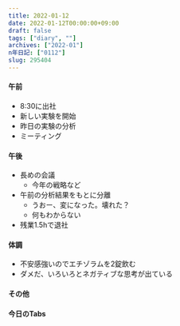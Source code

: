 ```yaml
---
title: 2022-01-12
date: 2022-01-12T00:00:00+09:00
draft: false
tags: ["diary", ""]
archives: ["2022-01"]
n年日記: ["0112"]
slug: 295404
---
```

#### 午前
- 8:30に出社
- 新しい実験を開始
- 昨日の実験の分析
- ミーティング
#### 午後
- 長めの会議
  - 今年の戦略など
- 午前の分析結果をもとに分離
  - うおー、変になった。壊れた？
  - 何もわからない
- 残業1.5hで退社
#### 体調
- 不安感強いのでエチゾラムを2錠飲む
- ダメだ、いろいろとネガティブな思考が出ている
#### その他
#### 今日のTabs